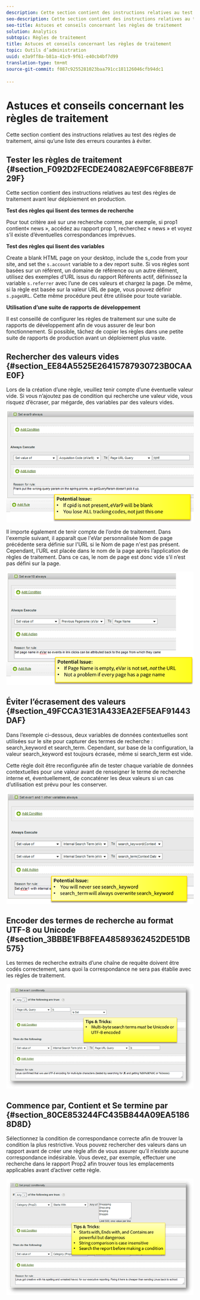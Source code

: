 ```yaml
---
description: Cette section contient des instructions relatives au test des règles de traitement, ainsi qu’une liste des erreurs courantes à éviter.
seo-description: Cette section contient des instructions relatives au test des règles de traitement, ainsi qu’une liste des erreurs courantes à éviter.
seo-title: Astuces et conseils concernant les règles de traitement
solution: Analytics
subtopic: Règles de traitement
title: Astuces et conseils concernant les règles de traitement
topic: Outils d’administration
uuid: e3a9ff8a-b81a-41c9-9f61-e40cb4bf7d99
translation-type: tm+mt
source-git-commit: f087c9255281023baa791cc181126046cfb94dc1

---
```



# Astuces et conseils concernant les règles de traitement

Cette section contient des instructions relatives au test des règles de traitement, ainsi qu’une liste des erreurs courantes à éviter.

## Tester les règles de traitement {#section_F092D2FECDE24082AE9FC6F8BE87F29F}

Cette section contient des instructions relatives au test des règles de traitement avant leur déploiement en production.

**Test des règles qui lisent des termes de recherche**

Pour tout critère axé sur une recherche comme, par exemple, si prop1 contient« news », accédez au rapport prop 1, recherchez « news » et voyez s’il existe d’éventuelles correspondances imprévues.

**Test des règles qui lisent des variables**

Create a blank HTML page on your desktop, include the s_code from your site, and set the `s.account` variable to a dev report suite. Si vos règles sont basées sur un référent, un domaine de référence ou un autre élément, utilisez des exemples d’URL issus du rapport Référents actif, définissez la variable `s.referrer` avec l’une de ces valeurs et chargez la page. De même, si la règle est basée sur la valeur URL de page, vous pouvez définir `s.pageURL`. Cette même procédure peut être utilisée pour toute variable.

**Utilisation d’une suite de rapports de développement**

Il est conseillé de configurer les règles de traitement sur une suite de rapports de développement afin de vous assurer de leur bon fonctionnement. Si possible, tâchez de copier les règles dans une petite suite de rapports de production avant un déploiement plus vaste.

## Rechercher des valeurs vides {#section_EE84A5525E26415787930723B0CAAE0F}

Lors de la création d’une règle, veuillez tenir compte d’une éventuelle valeur vide. Si vous n’ajoutez pas de condition qui recherche une valeur vide, vous risquez d’écraser, par mégarde, des variables par des valeurs vides.

![](assets/tips-set-value-acquisition-code.png)

Il importe également de tenir compte de l’ordre de traitement. Dans l'exemple suivant, il apparaît que l'eVar personnalisée Nom de page précédente sera définie sur l'URL si le Nom de page n'est pas présent. Cependant, l’URL est placée dans le nom de la page après l’application de règles de traitement. Dans ce cas, le nom de page est donc vide s’il n’est pas défini sur la page.

![](assets/tips-copy-page-name-to-evar.png)

## Éviter l’écrasement des valeurs {#section_49FCCA31E31A433EA2EF5EAF91443DAF}

Dans l’exemple ci-dessous, deux variables de données contextuelles sont utilisées sur le site pour capturer des termes de recherche : search_keyword et search_term. Cependant, sur base de la configuration, la valeur search_keyword est toujours écrasée, même si search_term est vide.

Cette règle doit être reconfigurée afin de tester chaque variable de données contextuelles pour une valeur avant de renseigner le terme de recherche interne et, éventuellement, de concaténer les deux valeurs si un cas d’utilisation est prévu pour les conserver.

![](assets/tips-search-keyword.png)

## Encoder des termes de recherche au format UTF-8 ou Unicode {#section_3BBBE1FB8FEA48589362452DE51DB575}

Les termes de recherche extraits d’une chaîne de requête doivent être codés correctement, sans quoi la correspondance ne sera pas établie avec les règles de traitement.

![](assets/tips-multibyte.png)

## Commence par, Contient et Se termine par {#section_80CE853244FC435B844A09EA51868D8D}

Sélectionnez la condition de correspondance correcte afin de trouver la condition la plus restrictive. Vous pouvez rechercher des valeurs dans un rapport avant de créer une règle afin de vous assurer qu’il n’existe aucune correspondance indésirable. Vous devez, par exemple, effectuer une recherche dans le rapport Prop2 afin trouver tous les emplacements applicables avant d’activer cette règle.

![](assets/tips-startswith.png)

